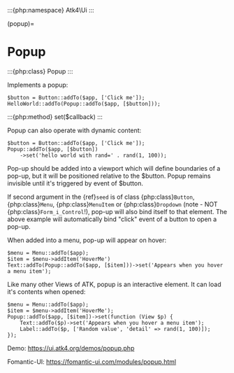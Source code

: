 :::{php:namespace} Atk4\Ui
:::

(popup)=

# Popup

:::{php:class} Popup
:::

Implements a popup:

```
$button = Button::addTo($app, ['Click me']);
HelloWorld::addTo(Popup::addTo($app, [$button]));
```

:::{php:method} set($callback)
:::

Popup can also operate with dynamic content:

```
$button = Button::addTo($app, ['Click me']);
Popup::addTo($app, [$button])
    ->set('hello world with rand=' . rand(1, 100));
```

Pop-up should be added into a viewport which will define boundaries of a pop-up, but it will
be positioned relative to the $button. Popup remains invisible until it's triggered by event of $button.

If second argument in the {ref}`seed` is of class {php:class}`Button`, {php:class}`Menu`,
{php:class}`MenuItem` or {php:class}`Dropdown` (note - NOT {php:class}`Form_i_Control`!), pop-up will also bind itself
to that element. The above example will automatically bind "click" event of a button to open a pop-up.

When added into a menu, pop-up will appear on hover:

```
$menu = Menu::addTo($app);
$item = $menu->addItem('HoverMe')
Text::addTo(Popup::addTo($app, [$item]))->set('Appears when you hover a menu item');
```

Like many other Views of ATK, popup is an interactive element. It can load it's contents when opened:

```
$menu = Menu::addTo($app);
$item = $menu->addItem('HoverMe');
Popup::addTo($app, [$item])->set(function (View $p) {
    Text::addTo($p)->set('Appears when you hover a menu item');
    Label::addTo($p, ['Random value', 'detail' => rand(1, 100)]);
});
```

Demo: https://ui.atk4.org/demos/popup.php

Fomantic-UI: https://fomantic-ui.com/modules/popup.html
